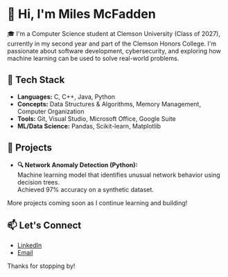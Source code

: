 # 👋 Hi, I'm Miles McFadden

🎓 I'm a Computer Science student at Clemson University (Class of 2027), currently in my second year and part of the Clemson Honors College. I'm passionate about software development, cybersecurity, and exploring how machine learning can be used to solve real-world problems.

## 🔧 Tech Stack

- **Languages:** C, C++, Java, Python
- **Concepts:** Data Structures & Algorithms, Memory Management, Computer Organization
- **Tools:** Git, Visual Studio, Microsoft Office, Google Suite
- **ML/Data Science:** Pandas, Scikit-learn, Matplotlib

## 🧠 Projects

- **🔍 Network Anomaly Detection (Python):**  
  Machine learning model that identifies unusual network behavior using decision trees.  
  Achieved 97% accuracy on a synthetic dataset.

More projects coming soon as I continue learning and building!

## 📫 Let's Connect

- [LinkedIn](https://www.linkedin.com/in/miles-mcfadden/)
- [Email](mailto:milesjmcfadden@gmail.com)

Thanks for stopping by!
